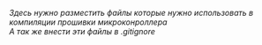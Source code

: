 *Здесь нужно разместить файлы которые нужно использовать в компиляции прошивки микроконроллера*   
*А так же внести эти файлы в .gitignore*  

